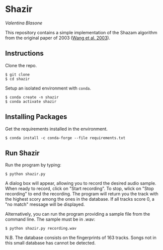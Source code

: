 Shazir
============
*Valentina Blasone*

This repository contains a simple implementation of the Shazam algorithm from the original paper of 2003 ([Wang et al. 2003](https://www.researchgate.net/publication/220723446_An_Industrial_Strength_Audio_Search_Algorithm)).

Instructions
------------

Clone the repo.

    $ git clone 
    $ cd shazir

Setup an isolated environment with `conda`.

    $ conda create -n shazir
    $ conda activate shazir

Installing Packages
--------------------

Get the requirements installed in the environment.

    $ conda install -c conda-forge --file requirements.txt
   

Run Shazir
--------------------

Run the program by typing:
    
    $ python shazir.py

A dialog box will appear, allowing you to record the desired audio sample. When ready to record, click on "Start recording". To stop, wlick on "Stop recording" to end
the recording. The program will return you the track with the highest scory among the ones in the database. If all tracks score 0, a "no match" message will be displayed.

Alternatively, you can run the program providing a sample file from the command line. The sample must be in .wav:

    $ python shazir.py recording.wav

N.B. The database consists on the fingerprints of 163 tracks. Songs not in this small database has cannot be detected.

